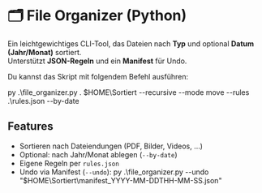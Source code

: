 # 🗂️ File Organizer (Python)

Ein leichtgewichtiges CLI-Tool, das Dateien nach **Typ** und optional **Datum (Jahr/Monat)** sortiert.  
Unterstützt **JSON-Regeln** und ein **Manifest** für Undo.

Du kannst das Skript mit folgendem Befehl ausführen:  


py .\file_organizer.py . $HOME\Sortiert --recursive --mode move --rules .\rules.json --by-date


## Features
- Sortieren nach Dateiendungen (PDF, Bilder, Videos, …)
- Optional: nach Jahr/Monat ablegen (`--by-date`)
- Eigene Regeln per `rules.json`
- Undo via Manifest (`--undo`): py .\file_organizer.py --undo "$HOME\Sortiert\manifest_YYYY-MM-DDTHH-MM-SS.json"
